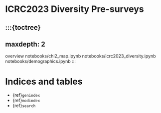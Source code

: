 # ICRC2023 Diversity Pre-surveys

:::{toctree}
---
maxdepth: 2
---
overview
notebooks/chi2_map.ipynb
notebooks/icrc2023_diversity.ipynb
notebooks/demographics.ipynb
:::



# Indices and tables

* {ref}`genindex`
* {ref}`modindex`
* {ref}`search`
